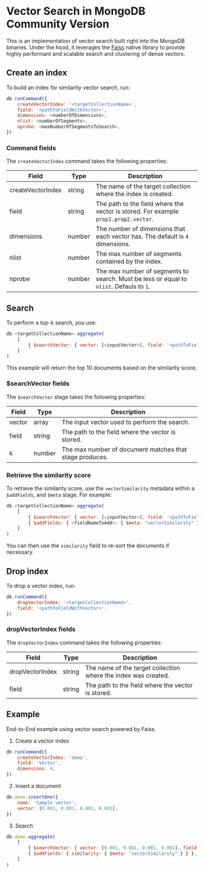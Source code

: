 # Vector Search in MongoDB Community Version

This is an implementation of vector search built right into the MongoDB binaries. 
Under the hood, it leverages the [Faiss](https://github.com/facebookresearch/faiss) native library
to provide highly performant and scalable search and clustering of dense vectors.

## Create an index

To build an index for similarity vector search, run:

```js
db.runCommand({
    createVectorIndex: '<targetCollectionName>',
    field: '<pathToFieldWithVector>',
    dimensions: <numberOfDimensions>,
    nlist: <numberOfSegments>,
    nprobe: <maxNumberOfSegmentsToSearch>,
})
```

### Command fields

The `createVectorIndex` command takes the following properties:

| Field              | Type     | Description                                                                             |
| ------------------ | -------- | --------------------------------------------------------------------------------------- |
| createVectorIndex  | string   | The name of the target collection where the index is created.                           |
| field              | string   | The path to the field where the vector is stored. For example `prop1.prop2.vector`.     |
| dimensions         | number   | The number of dimensions that each vector has. The default is `4` dimensions.           |
| nlist              | number   | The max number of segments contained by the index.                                      |
| nprobe             | number   | The max number of segments to search. Must be less or equal to `nlist`. Defauls to `1`. |


## Search

To perform a top-k search, you use:

```js
db.<targetCollectionName>.aggregate(
    [
        { $searchVector: { vector: [<inputVector>], field: '<pathToFieldWithVector>', k: 10 } },
    ]
)
```

This example will return the top 10 documents based on the similarity score.

### $searchVector fields

The `$searchVector` stage takes the following properties:

| Field              | Type     | Description                                                   |
| ------------------ | -------- | ------------------------------------------------------------- |
| vector             | array    | The input vector used to perform the search.                  |
| field              | string   | The path to the field where the vector is stored.             |
| k                  | number   | The max number of document matches that stage produces.       |


### Retrieve the similarity score

To retrieve the similarity score, use the `vectorSimilarity` metadata within 
a `$addFields`, and `$meta` stage. For example:

```js
db.<targetCollectionName>.aggregate(
    [
        { $searchVector: { vector: [<inputVector>], field: '<pathToFieldWithVector>', k: 10 } },
        { $addFields: { <fieldNameToAdd>: { $meta: "vectorSimilarity" } } },
    ]
)
```

You can then use the `similarity` field to re-sort the documents if necessary.

## Drop index

To drop a vector index, run:

```js
db.runCommand({
    dropVectorIndex: '<targetCollectionName>',
    field: '<pathToFieldWithVector>',
})
```

### dropVectorIndex fields

The `dropVectorIndex` command takes the following properties:

| Field              | Type     | Description                                                    |
| ------------------ | -------- | -------------------------------------------------------------- |
| dropVectorIndex    | string   | The name of the target collection where the index was created. |
| field              | string   | The path to the field where the vector is stored.              |


## Example

End-to-End example using vector search powered by Faiss.

1. Create a vector index
```js
db.runCommand({
    createVectorIndex: 'demo',
    field: 'vector',
    dimensions: 4,
})
```

2. Insert a document
```js
db.demo.insertOne({
    name: 'Sample vector',
    vector: [0.001, 0.001, 0.001, 0.001],
})
```

3. Search
```js
db.demo.aggregate(
    [
        { $searchVector: { vector: [0.001, 0.001, 0.001, 0.001], field: 'vector', k: 10 } },
        { $addFields: { similarity: { $meta: "vectorSimilarity" } } },
    ]
)
```

